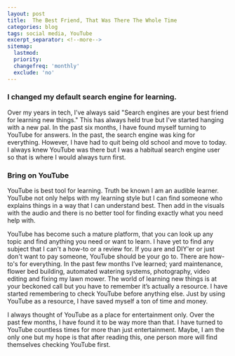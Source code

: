 ```yaml
---
layout: post
title:  The Best Friend, That Was There The Whole Time 
categories: blog
tags: social media, YouTube
excerpt_separator: <!--more-->
sitemap:
  lastmod: 
  priority: 
  changefreq: 'monthly'
  exclude: 'no'
---
```

### I changed my default search engine for learning.

Over my years in tech, I’ve always said "Search engines are your best friend for learning new things." This has always held true but I’ve started hanging with a new pal. <!--more--> In the past six months, I have found myself turning to YouTube for answers. In the past, the search engine was king for everything. However, I have had to quit being old school and move to today. I always knew YouTube was there but I was a habitual search engine user so that is where I would always turn first.

### Bring on YouTube
YouTube is best tool for learning. Truth be known I am an audible learner. YouTube not only helps with my learning style but I can find someone who explains things in a way that I can understand best. Then add in the visuals with the audio and there is no better tool for finding exactly what you need help with.

YouTube has become such a mature platform, that you can look up any topic and find anything you need or want to learn. I have yet to find any subject that I can't a how-to or a review for. If you are and DIY'er or just don't want to pay someone, YouTube should be your go to. There are how-to's for everything. In the past few months I’ve learned; yard maintenance, flower bed building, automated watering systems, photography, video editing and fixing my lawn mower. The world of learning new things is at your beckoned call but you have to remember it’s actually a resource. I have started remembering to check YouTube before anything else. Just by using YouTube as a resource, I have saved myself a ton of time and money.

I always thought of YouTube as a place for entertainment only. Over the past few months, I have found it to be way more than that. I have turned to YouTube countless times for more than just entertainment. Maybe, I am the only one but my hope is that after reading this, one person more will find themselves checking YouTube first.


